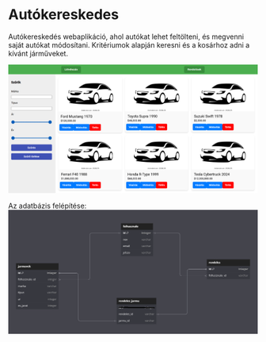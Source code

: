 # Autókereskedes
Autókereskedés webaplikáció, ahol autókat lehet feltölteni, és megvenni saját autókat módosítani.
Kritériumok alapján keresni és a kosárhoz adni a kívánt járműveket.

![](Frontend/AutoKereskedesFrontend/frontend.png)

Az adatbázis felépítése:
![](Backend/adatbazis.png)

